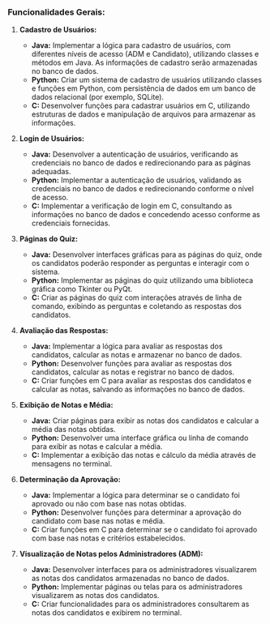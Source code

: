 ### Funcionalidades Gerais:

1. **Cadastro de Usuários:**
    - **Java:** Implementar a lógica para cadastro de usuários, com diferentes níveis de acesso (ADM e Candidato), utilizando classes e métodos em Java. As informações de cadastro serão armazenadas no banco de dados.
    - **Python:** Criar um sistema de cadastro de usuários utilizando classes e funções em Python, com persistência de dados em um banco de dados relacional (por exemplo, SQLite).
    - **C:** Desenvolver funções para cadastrar usuários em C, utilizando estruturas de dados e manipulação de arquivos para armazenar as informações.

2. **Login de Usuários:**
    - **Java:** Desenvolver a autenticação de usuários, verificando as credenciais no banco de dados e redirecionando para as páginas adequadas.
    - **Python:** Implementar a autenticação de usuários, validando as credenciais no banco de dados e redirecionando conforme o nível de acesso.
    - **C:** Implementar a verificação de login em C, consultando as informações no banco de dados e concedendo acesso conforme as credenciais fornecidas.

3. **Páginas do Quiz:**
    - **Java:** Desenvolver interfaces gráficas para as páginas do quiz, onde os candidatos poderão responder as perguntas e interagir com o sistema.
    - **Python:** Implementar as páginas do quiz utilizando uma biblioteca gráfica como Tkinter ou PyQt.
    - **C:** Criar as páginas do quiz com interações através de linha de comando, exibindo as perguntas e coletando as respostas dos candidatos.

4. **Avaliação das Respostas:**
    - **Java:** Implementar a lógica para avaliar as respostas dos candidatos, calcular as notas e armazenar no banco de dados.
    - **Python:** Desenvolver funções para avaliar as respostas dos candidatos, calcular as notas e registrar no banco de dados.
    - **C:** Criar funções em C para avaliar as respostas dos candidatos e calcular as notas, salvando as informações no banco de dados.

5. **Exibição de Notas e Média:**
    - **Java:** Criar páginas para exibir as notas dos candidatos e calcular a média das notas obtidas.
    - **Python:** Desenvolver uma interface gráfica ou linha de comando para exibir as notas e calcular a média.
    - **C:** Implementar a exibição das notas e cálculo da média através de mensagens no terminal.

6. **Determinação da Aprovação:**
    - **Java:** Implementar a lógica para determinar se o candidato foi aprovado ou não com base nas notas obtidas.
    - **Python:** Desenvolver funções para determinar a aprovação do candidato com base nas notas e média.
    - **C:** Criar funções em C para determinar se o candidato foi aprovado com base nas notas e critérios estabelecidos.

7. **Visualização de Notas pelos Administradores (ADM):**
    - **Java:** Desenvolver interfaces para os administradores visualizarem as notas dos candidatos armazenadas no banco de dados.
    - **Python:** Implementar páginas ou telas para os administradores visualizarem as notas dos candidatos.
    - **C:** Criar funcionalidades para os administradores consultarem as notas dos candidatos e exibirem no terminal.

